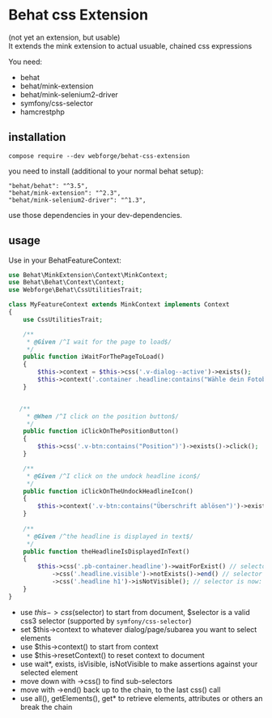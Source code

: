 # Behat css Extension

(not yet an extension, but usable)  
It extends the mink extension to actual usuable, chained css expressions

You need:
 - behat
 - behat/mink-extension
 - behat/mink-selenium2-driver
 - symfony/css-selector
 - hamcrestphp

## installation

```
compose require --dev webforge/behat-css-extension
```

you need to install (additional to your normal behat setup):

```
"behat/behat": "^3.5",
"behat/mink-extension": "^2.3",
"behat/mink-selenium2-driver": "^1.3",
```

use those dependencies in your dev-dependencies.


## usage

Use in your BehatFeatureContext:

```php
use Behat\MinkExtension\Context\MinkContext;
use Behat\Behat\Context\Context;
use Webforge\Behat\CssUtilitiesTrait;

class MyFeatureContext extends MinkContext implements Context
{
    use CssUtilitiesTrait;

    /**
     * @Given /^I wait for the page to load$/
     */
    public function iWaitForThePageToLoad()
    {
        $this->context = $this->css('.v-dialog--active')->exists();
        $this->context('.container .headline:contains("Wähle dein Fotobuch-Format")')->waitForVisible(5000);
    }


   /**
     * @When /^I click on the position button$/
     */
    public function iClickOnThePositionButton()
    {
        $this->css('.v-btn:contains("Position")')->exists()->click();
    }

    /**
     * @Given /^I click on the undock headline icon$/
     */
    public function iClickOnTheUndockHeadlineIcon()
    {
        $this->context('.v-btn:contains("Überschrift ablösen")')->exists()->click();
    }
    
    /**
     * @Given /^the headline is displayed in text$/
     */
    public function theHeadlineIsDisplayedInText()
    {
        $this->css('.pb-container.headline')->waitForExist() // selector is:  .pb-container.headline
            ->css('.headline.visible')->notExists()->end() // selector is: .pb-container.headline .headline.visible 
            ->css('.headline h1')->isNotVisible(); // selector is now: .pb-container.headline .headline h1 
    }
}
```

 - use $this->css($selector) to start from document, $selector is a valid css3 selector (supported by `symfony/css-selector`) 
 - set $this->context to whatever dialog/page/subarea you want to select elements
 - use $this->context() to start from context
 - use $this->resetContext() to reset context to document
 - use wait*, exists, isVisible, isNotVisible to make assertions against your selected element
 - move down with ->css() to find sub-selectors
 - move with ->end() back up to the chain, to the last css() call
 - use all(), getElements(), get* to retrieve elements, attributes or others an break the chain